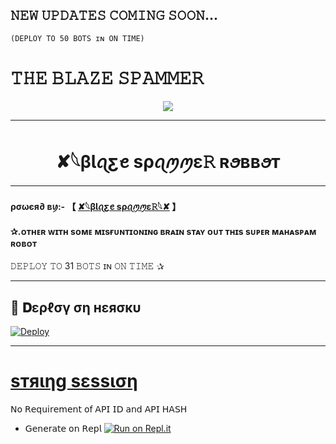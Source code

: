 ## 𝙽𝙴𝚆 𝚄𝙿𝙳𝙰𝚃𝙴𝚂 𝙲𝙾𝙼𝙸𝙽𝙶 𝚂𝙾𝙾𝙽... 
    (𝙳𝙴𝙿𝙻𝙾𝚈 𝚃𝙾 50 𝙱𝙾𝚃𝚂 ɪɴ 𝙾𝙽 𝚃𝙸𝙼𝙴)
# 𝚃𝙷𝙴 𝙱𝙻𝙰𝚉𝙴 𝚂𝙿𝙰𝙼𝙼𝙴𝚁 

<p align="center">
  <img src="https://telegra.ph/file/2815f99a6d1387829fe87.jpg">
</p>

__________________________________
<h1 align="center">
  <b>✘𓆩βƖꪖƹꫀ sρꪖꪑꪑε𝚁 ʀꪮʙʙꪮᴛ </b>
</h1>

__________________________________

#### ρσωєя∂ ʙꪗ:- 【 [✘𓆩βƖꪖƹꫀ sρꪖꪑꪑε𝚁𓆩✘](https://t.me/BLAZE_SPAMMER) 】


#### ✰.ᴏᴛʜᴇʀ ᴡɪᴛʜ sᴏᴍᴇ ᴍɪsғᴜɴᴛɪᴏɴɪɴɢ ʙʀᴀɪɴ sᴛᴀʏ ᴏᴜᴛ ᴛʜɪs sᴜᴘᴇʀ ᴍᴀʜᴀsᴘᴀᴍ ʀᴏʙᴏᴛ
 𝙳𝙴𝙿𝙻𝙾𝚈 𝚃𝙾 31 𝙱𝙾𝚃𝚂 ɪɴ 𝙾𝙽 𝚃𝙸𝙼𝙴 ✰
__________________________________
## 🚀 𝐃ερℓσү ση нεяσкυ 
[![Deploy](https://www.herokucdn.com/deploy/button.svg)](https://heroku.com/deploy?template=https://github.com/TEAM-BLAZ/BLAZE-SPAMMER-ROBOT)

__________________________________
# [sтяιηg sεssιση](https://replit.com/@TCeReaLkiller/BLAZE-SPAMMER)


𝖭𝗈 𝖱𝖾𝗊𝗎𝗂𝗋𝖾𝗆𝖾𝗇𝗍 𝗈𝖿 𝖠𝖯𝖨 𝖨𝖣 𝖺𝗇𝖽 𝖠𝖯𝖨 𝖧𝖠𝖲𝖧

   - 𝖦𝖾𝗇𝖾𝗋𝖺𝗍𝖾 𝗈𝗇 𝖱𝖾𝗉𝗅 [![Run on Repl.it](https://repl.it/badge/github/MrRizoel/RiZoeLSpamBot)](https://replit.com/@TCeReaLkiller/CEREALKILLERS-SpAm-RoBoT)


